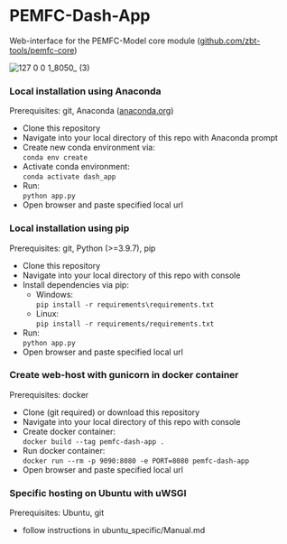 # PEMFC-Dash-App
Web-interface for the PEMFC-Model core module
([github.com/zbt-tools/pemfc-core](https://github.com/zbt-tools/pemfc-core))

![127 0 0 1_8050_ (3)](https://user-images.githubusercontent.com/94350939/222960749-90e7bfba-92a6-46de-80dd-64a1801340f2.png)


### Local installation using Anaconda

Prerequisites: git, Anaconda ([anaconda.org](https://www.anaconda.org))

- Clone this repository
- Navigate into your local directory of this repo with Anaconda prompt
- Create new conda environment via: \
  ```conda env create```
- Activate conda environment: \
  ```conda activate dash_app```
- Run: \
  ```python app.py```
- Open browser and paste specified local url

### Local installation using pip

Prerequisites: git, Python (>=3.9.7), pip

- Clone this repository
- Navigate into your local directory of this repo with console
- Install dependencies via pip:
  - Windows: \
    ```pip install -r requirements\requirements.txt```
  - Linux: \
    ```pip install -r requirements/requirements.txt```
- Run: \
  ```python app.py```
- Open browser and paste specified local url

### Create web-host with gunicorn in docker container

Prerequisites: docker

- Clone (git required) or download this repository
- Navigate into your local directory of this repo with console
- Create docker container: \
  ```docker build --tag pemfc-dash-app .```
- Run docker container: \
  ```docker run --rm -p 9090:8080 -e PORT=8080 pemfc-dash-app```
- Open browser and paste specified local url

### Specific hosting on Ubuntu with uWSGI

Prerequisites: Ubuntu, git

- follow instructions in ubuntu_specific/Manual.md

